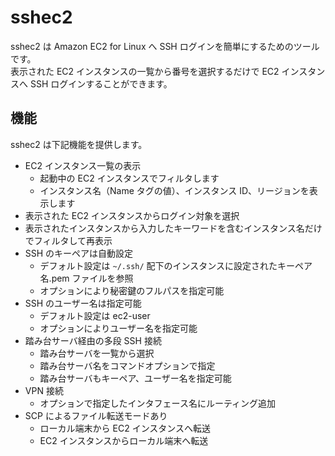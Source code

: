 # sshec2

sshec2 は Amazon EC2 for Linux へ SSH ログインを簡単にするためのツールです。  
表示された EC2 インスタンスの一覧から番号を選択するだけで EC2 インスタンスへ SSH ログインすることができます。

## 機能

sshec2 は下記機能を提供します。

- EC2 インスタンス一覧の表示
    - 起動中の EC2 インスタンスでフィルタします
    - インスタンス名（Name タグの値）、インスタンス ID、リージョンを表示します
- 表示された EC2 インスタンスからログイン対象を選択
- 表示されたインスタンスから入力したキーワードを含むインスタンス名だけでフィルタして再表示
- SSH のキーペアは自動設定
    - デフォルト設定は ```~/.ssh/``` 配下のインスタンスに設定されたキーペア名.pem ファイルを参照
    - オプションにより秘密鍵のフルパスを指定可能
- SSH のユーザー名は指定可能
    - デフォルト設定は ec2-user
    - オプションによりユーザー名を指定可能
- 踏み台サーバ経由の多段 SSH 接続
    - 踏み台サーバを一覧から選択
    - 踏み台サーバ名をコマンドオプションで指定
    - 踏み台サーバもキーペア、ユーザー名を指定可能
- VPN 接続
    - オプションで指定したインタフェース名にルーティング追加
- SCP によるファイル転送モードあり
    - ローカル端末から EC2 インスタンスへ転送
    - EC2 インスタンスからローカル端末へ転送